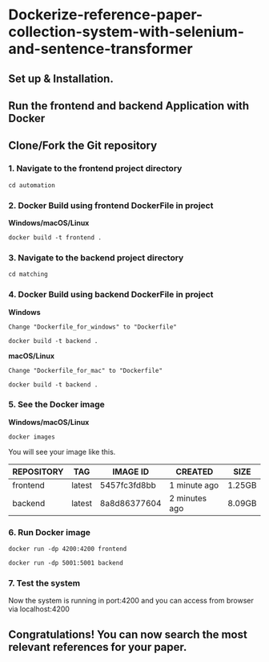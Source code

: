 # Dockerize-reference-paper-collection-system-with-selenium-and-sentence-transformer 
## Set up & Installation.
## Run the frontend and backend Application with Docker
## Clone/Fork the Git repository
### 1. Navigate to the frontend project directory
`cd automation`
### 2. Docker Build using frontend DockerFile in project

**Windows/macOS/Linux**

`docker build -t frontend .`

### 3. Navigate to the backend project directory

`cd matching`

### 4. Docker Build using backend DockerFile in project

**Windows**

`Change "Dockerfile_for_windows" to "Dockerfile" `

`docker build -t backend .`


**macOS/Linux**

`Change "Dockerfile_for_mac" to "Dockerfile" `

`docker build -t backend .`


### 5. See the Docker image                 

**Windows/macOS/Linux**

```docker images```

You will see your image like this.

| REPOSITORY | TAG | IMAGE ID | CREATED | SIZE |
|  ----------------- | ----------------- | ----------------- | ----------------- | ----------------- |
| frontend | latest | 5457fc3fd8bb | 1 minute ago | 1.25GB |
| backend | latest | 8a8d86377604 | 2 minutes ago | 8.09GB |

### 6. Run Docker image

`docker run -dp 4200:4200 frontend`

`docker run -dp 5001:5001 backend`

### 7. Test the system

Now the system is running in port:4200 and you can access from browser via localhost:4200

## Congratulations! You can now search the most relevant references for your paper.

